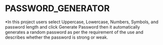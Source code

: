 # PASSWORD_GENERATOR
 •In this project users select Uppercase, Lowercase, Numbers, Symbols, and password length and click Generate Password then it automatically generates a random password as per the requirement of the use and describes whether the password is strong or weak.
